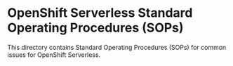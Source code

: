 # OpenShift Serverless Standard Operating Procedures (SOPs)

This directory contains Standard Operating Procedures (SOPs) for common issues for OpenShift Serverless.
